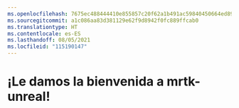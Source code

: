 ```yaml
---
ms.openlocfilehash: 7675ec488444410e855857c20f62a1b491ac59840450664ed89031af672efb4c
ms.sourcegitcommit: a1c086aa83d381129e62f9d8942f0fc889ffcab0
ms.translationtype: HT
ms.contentlocale: es-ES
ms.lasthandoff: 08/05/2021
ms.locfileid: "115190147"
---
```

# <a name="welcome-to-mrtk-unreal"></a>¡Le damos la bienvenida a mrtk-unreal!